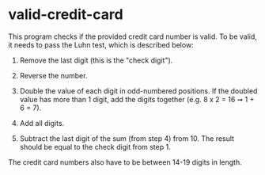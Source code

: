 # valid-credit-card

This program checks if the provided credit card number is valid. To be valid, it needs to pass the 
Luhn test, which is described below: 

1. Remove the last digit (this is the "check digit").

2. Reverse the number.

3. Double the value of each digit in odd-numbered positions. If the doubled value has more than 1 digit, add the digits together (e.g. 8 x 2 = 16 ➞ 1 + 6 = 7).

4. Add all digits.

5. Subtract the last digit of the sum (from step 4) from 10. The result should be equal to the check digit from step 1.

The credit card numbers also have to be between 14-19 digits in length.
